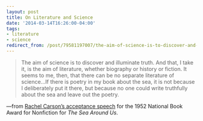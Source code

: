 ```yaml
---
layout: post 
title: On Literature and Science
date: '2014-03-14T16:26:00-04:00' 
tags: 
- literature
- science 
redirect_from: /post/79581197007/the-aim-of-science-is-to-discover-and-illuminate/
---
```


> The aim of science is to discover and illuminate truth. And that, I take it, is the aim of literature, whether biography or history or fiction. It seems to me, then, that there can be no separate literature of science…If there is poetry in my book about the sea, it is not because I deliberately put it there, but because no one could write truthfully about the sea and leave out the poetry.

—from [Rachel Carson’s acceptance speech](http://www.nationalbook.orgbaacceptspeech_rcarson.html#.UyNkimRdVXY) for the 1952 National Book Award for Nonfiction for *The Sea Around Us*.

